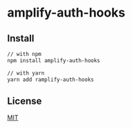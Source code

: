 # amplify-auth-hooks

## Install

```sh
// with npm
npm install amplify-auth-hooks

// with yarn
yarn add ramplify-auth-hooks
```

## License

[MIT](LICENSE)

